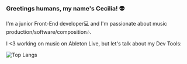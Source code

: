 ### Greetings humans, my name's Cecilia! :alien:

I'm a junior Front-End developer:computer: and I'm passionate about music production/software/composition:notes:.

I <3 working on music on Ableton Live, but let's talk about my Dev Tools: 

![Top Langs](https://github-readme-stats.vercel.app/api/top-langs/?username=ctalloc&theme=tokyonight)




<!--
**ctalloc/ctalloc** is a ✨ _special_ ✨ repository because its `README.md` (this file) appears on your GitHub profile.

Here are some ideas to get you started:

- 🔭 I’m currently working on ...
- 🌱 I’m currently learning ...
- 👯 I’m looking to collaborate on ...
- 🤔 I’m looking for help with ...
- 💬 Ask me about ...
- 📫 How to reach me: ...
- 😄 Pronouns: ...
- ⚡ Fun fact: ...
-->
